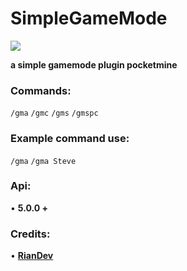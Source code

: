 # SimpleGameMode
[![](https://poggit.pmmp.io/shield.state/SimpleGameMode)](https://poggit.pmmp.io/p/SimpleGameMode)

**a simple gamemode plugin pocketmine**
### Commands:
```/gma```
```/gmc```
```/gms```
```/gmspc```
### Example command use:
```/gma```
```/gma Steve```
### Api:
• **5.0.0 +**
### Credits:
• **[RianDev](https://github.com/rianmlna)**
